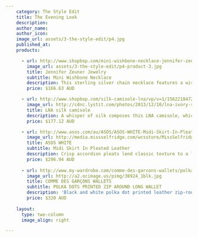 ```yaml
---
    category: The Style Edit
    title: The Evening Look
    description:
    author_name:
    author_icon:
    image_url: assets/3-the-style-edit/p4.jpg
    published_at:
    products:

      - url: http://www.shopbop.com/mini-wishbone-necklace-jennifer-zeuner/vp/v=1/845524441878056.htm?folderID=2534374302060432&fm=other-shopbysize&colorId=12208
        image_url: assets/3-the-style-edit/p4-product-3.jpg
        title: Jennifer Zeuner Jewelry
        subtitle: Mini Wishbone Necklace
        description: This sterling silver chain necklace features a wishbone charm. Lobster-claw clasp. 17" (43 cm) long.
        price: $166.63 AUD

      - url: http://www.shopbop.com/silk-camisole-lna/vp/v=1/1562218472.htm?fm=search-shopbysize  
        image_url: http://cdnc.lystit.com/photos/2013/12/10/lna-ivory-silk-camisole-product-4-16050727-535007609_large_flex.jpeg 
        title: LNA silk camisole
        description: A whisper of silk composes this LNA camisole, which features an asymmetrical hemline. Spaghetti straps trace the shoulders and crisscross at the back.  Semi-sheer.
        price: $177.12 AUD

      - url: http://www.asos.com/au/ASOS/ASOS-WHITE-Midi-Skirt-In-Pleated-Leather/Prod/pgeproduct.aspx?iid=3358221&SearchQuery=leather%20pleated%20skirt&sh=0&pge=0&pgesize=36&sort=-1&clr=Blue 
        image_url: http://media.missselfridge.com/wcsstore/MissSelfridge/images/catalog/12V21MBLK_large.jpg 
        title: ASOS WHITE 
        subtitle: Midi Skirt In Pleated Leather
        description: Crisp accordion pleats lend classic texture to a leather ASOS WHITE skirt. Designed with a matte finish and a fitted, high-rise waist. 
        price: $296.94 AUD
        
      - url: http://www.my-wardrobe.com/comme-des-garcons-wallets/polka-dots-printed-zip-around-long-wallet-618440
        image_url: http://a2.ocimage.us/pimg/38924_1blk.jpg 
        title: COMME DES GARÇONS WALLETS
        subtitle: POLKA DOTS PRINTED ZIP AROUND LONG WALLET
        description: 'Black and white polka dot printed leather zip-round wallet by COMME des GARÇONS featuring a gold-tone zip-round fastening and all-over polka dot print. COMME des GARÇONS wallet opens out with a black leather interior, space for size cards, three slip pockets and a press-tud fastening coin pocket. COMME des GARÇONS wallet measures 20cm x 10cm x 2.5cm.'
        price: $320 AUD
          
    layout:
      type: two-column
      image_align: right

---
```

